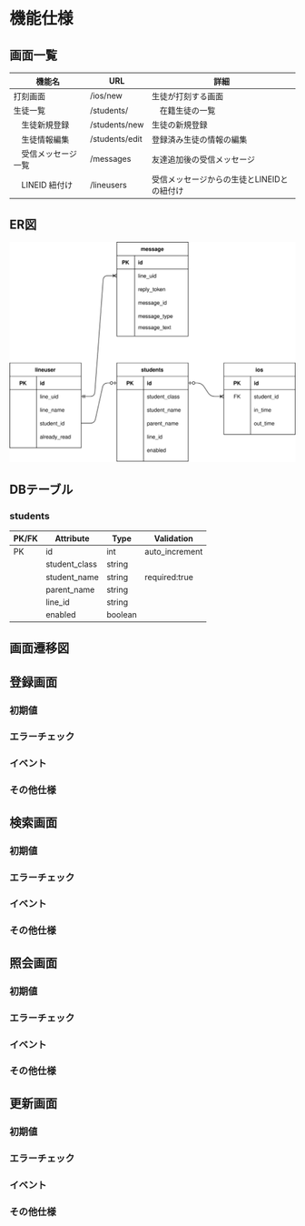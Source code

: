# 機能仕様

## 画面一覧

| 機能名 | URL | 詳細 |
| --- | --- | --- |
| 打刻画面 | /ios/new | 生徒が打刻する画面 |
| 生徒一覧 | /students/ |　在籍生徒の一覧　|
|　生徒新規登録 | /students/new | 生徒の新規登録 |
|　生徒情報編集 | /students/edit | 登録済み生徒の情報の編集 |
|　受信メッセージ一覧 | /messages | 友達追加後の受信メッセージ |
|　LINEID 紐付け | /lineusers | 受信メッセージからの生徒とLINEIDとの紐付け |

## ER図

![](er.dio.svg)

## DBテーブル

### students

| PK/FK | Attribute | Type | Validation |
| --- | --- | --- | --- |
| PK | id | int | auto_increment |
|| student_class | string ||
|| student_name | string | required:true |
|| parent_name | string ||
|| line_id | string ||
|| enabled | boolean ||

## 画面遷移図

## 登録画面

### 初期値

### エラーチェック

### イベント

### その他仕様

## 検索画面

### 初期値

### エラーチェック

### イベント

### その他仕様

## 照会画面

### 初期値

### エラーチェック

### イベント

### その他仕様

## 更新画面

### 初期値

### エラーチェック

### イベント

### その他仕様